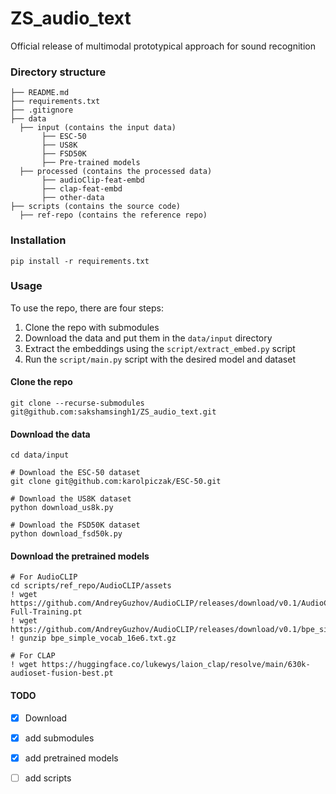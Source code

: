 # ZS_audio_text
Official release of multimodal prototypical approach for sound recognition

### Directory structure
```
├── README.md
├── requirements.txt
├── .gitignore
├── data
  ├── input (contains the input data)
       ├── ESC-50 
       ├── US8K
       ├── FSD50K
       ├── Pre-trained models             
  ├── processed (contains the processed data)
       ├── audioClip-feat-embd 
       ├── clap-feat-embd
       ├── other-data
├── scripts (contains the source code)
  ├── ref-repo (contains the reference repo)
```

### Installation
```
pip install -r requirements.txt
```

### Usage
To use the repo, there are four steps:
1. Clone the repo with submodules 
2. Download the data and put them in the `data/input` directory
3. Extract the embeddings using the `script/extract_embed.py` script
4. Run the `script/main.py` script with the desired model and dataset

#### Clone the repo
```
git clone --recurse-submodules git@github.com:sakshamsingh1/ZS_audio_text.git
```

#### Download the data
```
cd data/input

# Download the ESC-50 dataset
git clone git@github.com:karolpiczak/ESC-50.git

# Download the US8K dataset
python download_us8k.py

# Download the FSD50K dataset
python download_fsd50k.py
```

#### Download the pretrained models
```
# For AudioCLIP
cd scripts/ref_repo/AudioCLIP/assets
! wget https://github.com/AndreyGuzhov/AudioCLIP/releases/download/v0.1/AudioCLIP-Full-Training.pt
! wget https://github.com/AndreyGuzhov/AudioCLIP/releases/download/v0.1/bpe_simple_vocab_16e6.txt.gz 
! gunzip bpe_simple_vocab_16e6.txt.gz

# For CLAP
! wget https://huggingface.co/lukewys/laion_clap/resolve/main/630k-audioset-fusion-best.pt
```

#### TODO
- [x] Download
- [x] add submodules
- [x] add pretrained models
- [ ] add scripts


